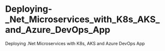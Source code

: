 # Deploying-_Net_Microservices_with_K8s_AKS_and_Azure_DevOps_App
Deploying .Net Microservices with K8s, AKS and Azure DevOps App
